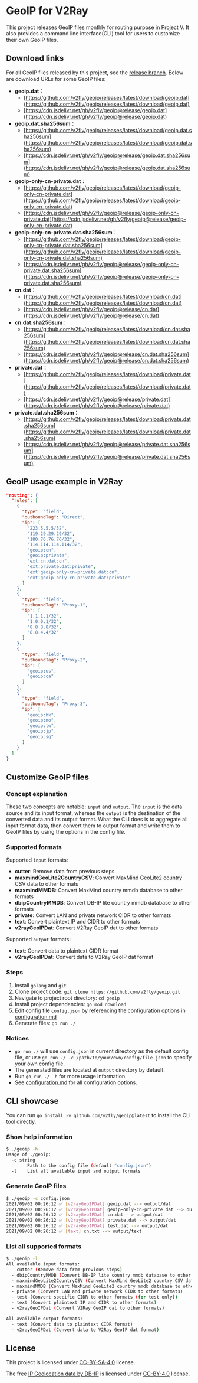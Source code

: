 # GeoIP for V2Ray

This project releases GeoIP files monthly for routing purpose in Project V. It also provides a command line interface(CLI) tool for users to customize their own GeoIP files.

## Download links

For all GeoIP files released by this project, see the [release branch](https://github.com/v2fly/geoip/tree/release). Below are download URLs for some GeoIP files:

- **geoip.dat**：
  - [https://github.com/v2fly/geoip/releases/latest/download/geoip.dat](https://github.com/v2fly/geoip/releases/latest/download/geoip.dat)
  - [https://cdn.jsdelivr.net/gh/v2fly/geoip@release/geoip.dat](https://cdn.jsdelivr.net/gh/v2fly/geoip@release/geoip.dat)
- **geoip.dat.sha256sum**：
  - [https://github.com/v2fly/geoip/releases/latest/download/geoip.dat.sha256sum](https://github.com/v2fly/geoip/releases/latest/download/geoip.dat.sha256sum)
  - [https://cdn.jsdelivr.net/gh/v2fly/geoip@release/geoip.dat.sha256sum](https://cdn.jsdelivr.net/gh/v2fly/geoip@release/geoip.dat.sha256sum)
- **geoip-only-cn-private.dat**：
  - [https://github.com/v2fly/geoip/releases/latest/download/geoip-only-cn-private.dat](https://github.com/v2fly/geoip/releases/latest/download/geoip-only-cn-private.dat)
  - [https://cdn.jsdelivr.net/gh/v2fly/geoip@release/geoip-only-cn-private.dat](https://cdn.jsdelivr.net/gh/v2fly/geoip@release/geoip-only-cn-private.dat)
- **geoip-only-cn-private.dat.sha256sum**：
  - [https://github.com/v2fly/geoip/releases/latest/download/geoip-only-cn-private.dat.sha256sum](https://github.com/v2fly/geoip/releases/latest/download/geoip-only-cn-private.dat.sha256sum)
  - [https://cdn.jsdelivr.net/gh/v2fly/geoip@release/geoip-only-cn-private.dat.sha256sum](https://cdn.jsdelivr.net/gh/v2fly/geoip@release/geoip-only-cn-private.dat.sha256sum)
- **cn.dat**：
  - [https://github.com/v2fly/geoip/releases/latest/download/cn.dat](https://github.com/v2fly/geoip/releases/latest/download/cn.dat)
  - [https://cdn.jsdelivr.net/gh/v2fly/geoip@release/cn.dat](https://cdn.jsdelivr.net/gh/v2fly/geoip@release/cn.dat)
- **cn.dat.sha256sum**：
  - [https://github.com/v2fly/geoip/releases/latest/download/cn.dat.sha256sum](https://github.com/v2fly/geoip/releases/latest/download/cn.dat.sha256sum)
  - [https://cdn.jsdelivr.net/gh/v2fly/geoip@release/cn.dat.sha256sum](https://cdn.jsdelivr.net/gh/v2fly/geoip@release/cn.dat.sha256sum)
- **private.dat**：
  - [https://github.com/v2fly/geoip/releases/latest/download/private.dat](https://github.com/v2fly/geoip/releases/latest/download/private.dat)
  - [https://cdn.jsdelivr.net/gh/v2fly/geoip@release/private.dat](https://cdn.jsdelivr.net/gh/v2fly/geoip@release/private.dat)
- **private.dat.sha256sum**：
  - [https://github.com/v2fly/geoip/releases/latest/download/private.dat.sha256sum](https://github.com/v2fly/geoip/releases/latest/download/private.dat.sha256sum)
  - [https://cdn.jsdelivr.net/gh/v2fly/geoip@release/private.dat.sha256sum](https://cdn.jsdelivr.net/gh/v2fly/geoip@release/private.dat.sha256sum)

## GeoIP usage example in V2Ray

```json
"routing": {
  "rules": [
    {
      "type": "field",
      "outboundTag": "Direct",
      "ip": [
        "223.5.5.5/32",
        "119.29.29.29/32",
        "180.76.76.76/32",
        "114.114.114.114/32",
        "geoip:cn",
        "geoip:private",
        "ext:cn.dat:cn",
        "ext:private.dat:private",
        "ext:geoip-only-cn-private.dat:cn",
        "ext:geoip-only-cn-private.dat:private"
      ]
    },
    {
      "type": "field",
      "outboundTag": "Proxy-1",
      "ip": [
        "1.1.1.1/32",
        "1.0.0.1/32",
        "8.8.8.8/32",
        "8.8.4.4/32"
      ]
    },
    {
      "type": "field",
      "outboundTag": "Proxy-2",
      "ip": [
        "geoip:us",
        "geoip:ca"
      ]
    },
    {
      "type": "field",
      "outboundTag": "Proxy-3",
      "ip": [
        "geoip:hk",
        "geoip:mo",
        "geoip:tw",
        "geoip:jp",
        "geoip:sg"
      ]
    }
  ]
}
```

## Customize GeoIP files

### Concept explanation

These two concepts are notable: `input` and `output`. The `input` is the data source and its input format, whereas the `output` is the destination of the converted data and its output format. What the CLI does is to aggregate all input format data, then convert them to output format and write them to GeoIP files by using the options in the config file.

### Supported formats

Supported `input` formats:

- **cutter**: Remove data from previous steps
- **maxmindGeoLite2CountryCSV**: Convert MaxMind GeoLite2 country CSV data to other formats
- **maxmindMMDB**: Convert MaxMind country mmdb database to other formats
- **dbipCountryMMDB**: Convert DB-IP lite country mmdb database to other formats
- **private**: Convert LAN and private network CIDR to other formats
- **text**: Convert plaintext IP and CIDR to other formats
- **v2rayGeoIPDat**: Convert V2Ray GeoIP dat to other formats

Supported `output` formats:

- **text**: Convert data to plaintext CIDR format
- **v2rayGeoIPDat**: Convert data to V2Ray GeoIP dat format

### Steps

1. Install `golang` and `git`
2. Clone project code: `git clone https://github.com/v2fly/geoip.git`
3. Navigate to project root directory: `cd geoip`
4. Install project dependencies: `go mod download`
5. Edit config file `config.json` by referencing the configuration options in [configuration.md](https://github.com/v2fly/geoip/blob/HEAD/configuration.md)
6. Generate files: `go run ./`

### Notices

- `go run ./` will use `config.json` in current directory as the default config file, or use `go run ./ -c /path/to/your/own/config/file.json` to specify your own config file.
- The generated files are located at `output` directory by default.
- Run `go run ./ -h` for more usage information.
- See [configuration.md](https://github.com/v2fly/geoip/blob/HEAD/configuration.md) for all configuration options.

## CLI showcase

You can run `go install -v github.com/v2fly/geoip@latest` to install the CLI tool directly.

### Show help information

```bash
$ ./geoip -h
Usage of ./geoip:
  -c string
    	Path to the config file (default "config.json")
  -l	List all available input and output formats
```

### Generate GeoIP files

```bash
$ ./geoip -c config.json
2021/09/02 00:26:12 ✅ [v2rayGeoIPDat] geoip.dat --> output/dat
2021/09/02 00:26:12 ✅ [v2rayGeoIPDat] geoip-only-cn-private.dat --> output/dat
2021/09/02 00:26:12 ✅ [v2rayGeoIPDat] cn.dat --> output/dat
2021/09/02 00:26:12 ✅ [v2rayGeoIPDat] private.dat --> output/dat
2021/09/02 00:26:12 ✅ [v2rayGeoIPDat] test.dat --> output/dat
2021/09/02 00:26:12 ✅ [text] cn.txt --> output/text
```

### List all supported formats

```bash
$ ./geoip -l
All available input formats:
  - cutter (Remove data from previous steps)
  - dbipCountryMMDB (Convert DB-IP lite country mmdb database to other formats)
  - maxmindGeoLite2CountryCSV (Convert MaxMind GeoLite2 country CSV data to other formats)
  - maxmindMMDB (Convert MaxMind GeoLite2 country mmdb database to other formats)
  - private (Convert LAN and private network CIDR to other formats)
  - test (Convert specific CIDR to other formats (for test only))
  - text (Convert plaintext IP and CIDR to other formats)
  - v2rayGeoIPDat (Convert V2Ray GeoIP dat to other formats)

All available output formats:
  - text (Convert data to plaintext CIDR format)
  - v2rayGeoIPDat (Convert data to V2Ray GeoIP dat format)
```

## License

This project is licensed under [CC-BY-SA-4.0](https://creativecommons.org/licenses/by-sa/4.0/) license.

The free [IP Geolocation data by DB-IP](https://db-ip.com) is licensed under [CC-BY-4.0](https://creativecommons.org/licenses/by/4.0/) license.
